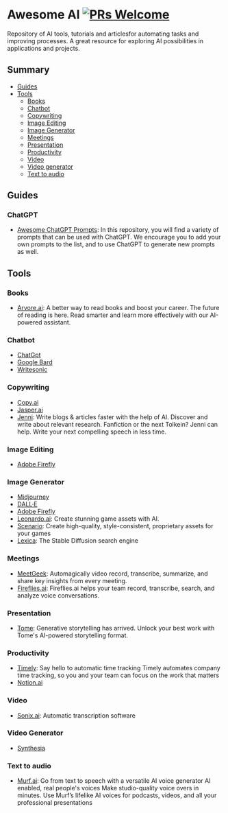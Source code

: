 # Awesome AI [![PRs Welcome](https://img.shields.io/badge/PRs-welcome-brightgreen.svg?style=flat-square)](https://makeapullrequest.com)

Repository of AI tools, tutorials and articlesfor automating tasks and improving processes. A great resource for exploring AI possibilities in applications and projects.

## Summary

- [Guides](#guides)
- [Tools](#tools)
  - [Books](#books)
  - [Chatbot](#chatbot)
  - [Copywriting](#copywriting)
  - [Image Editing](#image-editing)
  - [Image Generator](#image-generator)
  - [Meetings](#meetings)
  - [Presentation](#presentation)
  - [Productivity](#productivity)
  - [Video](#video)
  - [Video generator](#video-generator)
  - [Text to audio](#text-to-audio)


## Guides

### ChatGPT

- [Awesome ChatGPT Prompts](https://github.com/f/awesome-chatgpt-prompts): In this repository, you will find a variety of prompts that can be used with ChatGPT. We encourage you to add your own prompts to the list, and to use ChatGPT to generate new prompts as well.

## Tools

### Books

- [Arvore.ai](https://arvore.ai/): A better way to read books and boost your career. The future of reading is here. Read smarter and learn more effectively with our AI-powered assistant.

### Chatbot

- [ChatGpt](https://chat.openai.com/chat)
- [Google Bard](https://bard.google.com/)
- [Writesonic](https://writesonic.com/chat)

### Copywriting

- [Copy.ai](https://www.copy.ai/)
- [Jasper.ai](https://www.jasper.ai/)
- [Jenni](https://jenni.ai/): Write blogs & articles faster with the help of AI. Discover and write about relevant research. Fanfiction or the next Tolkein? Jenni can help. Write your next compelling speech in less time.

### Image Editing

- [Adobe Firefly](https://www.adobe.com/sensei/generative-ai/firefly.html)

### Image Generator

- [Midjourney](https://www.midjourney.com)
- [DALL·E](https://openai.com/product/dall-e-2)
- [Adobe Firefly](https://www.adobe.com/sensei/generative-ai/firefly.html)
- [Leonardo.ai](https://leonardo.ai/): Create stunning game assets with AI.
- [Scenario](https://www.scenario.com/): Create high-quality, style-consistent, proprietary assets for your games
- [Lexica](https://lexica.art/): The Stable Diffusion search engine

### Meetings

- [MeetGeek](https://meetgeek.ai/): Automagically video record, transcribe, summarize, and share key insights from every meeting.
- [Fireflies.ai](https://fireflies.ai/): Fireflies.ai helps your team record, transcribe, search, and analyze voice conversations.

### Presentation

- [Tome](https://beta.tome.app/): Generative storytelling has arrived. Unlock your best work with Tome's AI-powered storytelling format.

### Productivity

- [Timely](https://timelyapp.com/): Say hello to automatic time tracking Timely automates company time tracking, so you and your team can focus on the work that matters
- [Notion.ai](https://www.notion.so/help/guides/using-notion-ai)

### Video

- [Sonix.ai](https://sonix.ai/): Automatic transcription software

### Video Generator

- [Synthesia](https://www.synthesia.io/)

### Text to audio

- [Murf.ai](https://murf.ai/): Go from text to speech with a versatile AI voice generator AI enabled, real people's voices Make studio-quality voice overs in minutes. Use Murf’s lifelike AI voices for podcasts, videos, and all your professional presentations
